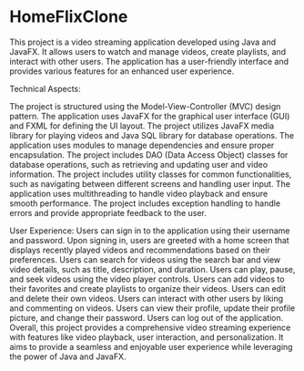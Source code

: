 # HomeFlixClone
This project is a video streaming application developed using Java and JavaFX. It allows users to watch and manage videos, create playlists, and interact with other users. The application has a user-friendly interface and provides various features for an enhanced user experience.

Technical Aspects:

The project is structured using the Model-View-Controller (MVC) design pattern.
The application uses JavaFX for the graphical user interface (GUI) and FXML for defining the UI layout.
The project utilizes JavaFX media library for playing videos and Java SQL library for database operations.
The application uses modules to manage dependencies and ensure proper encapsulation.
The project includes DAO (Data Access Object) classes for database operations, such as retrieving and updating user and video information.
The project includes utility classes for common functionalities, such as navigating between different screens and handling user input.
The application uses multithreading to handle video playback and ensure smooth performance.
The project includes exception handling to handle errors and provide appropriate feedback to the user.

User Experience:
Users can sign in to the application using their username and password.
Upon signing in, users are greeted with a home screen that displays recently played videos and recommendations based on their preferences.
Users can search for videos using the search bar and view video details, such as title, description, and duration.
Users can play, pause, and seek videos using the video player controls.
Users can add videos to their favorites and create playlists to organize their videos.
Users can edit and delete their own videos.
Users can interact with other users by liking and commenting on videos.
Users can view their profile, update their profile picture, and change their password.
Users can log out of the application.
Overall, this project provides a comprehensive video streaming experience with features like video playback, user interaction, and personalization. It aims to provide a seamless and enjoyable user experience while leveraging the power of Java and JavaFX.
